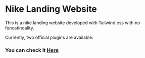 # Nike Landing Website

This is a nike landing website developed with Tailwind css with no funcatinoality.

Currently, two official plugins are available:

### You can check it <b>[Here](https://nike-landing-web.netlify.app/) </b> 

